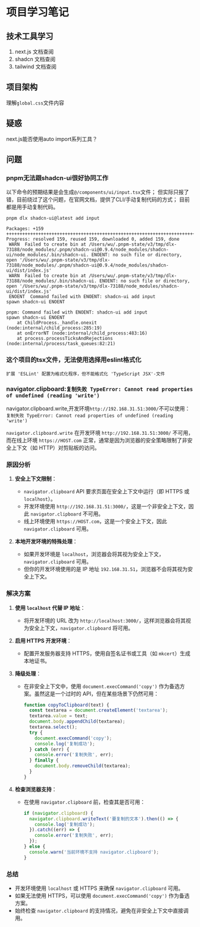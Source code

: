 # 项目学习笔记

## 技术工具学习

1. next.js 文档查阅
2. shadcn 文档查阅
3. tailwind 文档查阅

## 项目架构

理解`global.css`文件内容

## 疑惑

next.js能否使用auto import系列工具？

## 问题

### pnpm无法跟shadcn-ui很好协同工作

以下命令的预期结果是会生成`@/components/ui/input.tsx`文件；
但实际只报了错，目前绕过了这个问题，在官网文档，提供了CLI/手动复制代码的方式；
目前都是用手动复制代码。

```
pnpm dlx shadcn-ui@latest add input

Packages: +159
+++++++++++++++++++++++++++++++++++++++++++++++++++++++++++++++++++++++++++++++++++++++++++++++++++++++++++++++++++++++++++++++++++++++++++++++++++++++++++++++
Progress: resolved 159, reused 159, downloaded 0, added 159, done
 WARN  Failed to create bin at /Users/wu/.pnpm-state/v3/tmp/dlx-73188/node_modules/.pnpm/shadcn-ui@0.9.4/node_modules/shadcn-ui/node_modules/.bin/shadcn-ui. ENOENT: no such file or directory, open '/Users/wu/.pnpm-state/v3/tmp/dlx-73188/node_modules/.pnpm/shadcn-ui@0.9.4/node_modules/shadcn-ui/dist/index.js'
 WARN  Failed to create bin at /Users/wu/.pnpm-state/v3/tmp/dlx-73188/node_modules/.bin/shadcn-ui. ENOENT: no such file or directory, open '/Users/wu/.pnpm-state/v3/tmp/dlx-73188/node_modules/shadcn-ui/dist/index.js'
 ENOENT  Command failed with ENOENT: shadcn-ui add input
spawn shadcn-ui ENOENT

pnpm: Command failed with ENOENT: shadcn-ui add input
spawn shadcn-ui ENOENT
    at ChildProcess._handle.onexit (node:internal/child_process:285:19)
    at onErrorNT (node:internal/child_process:483:16)
    at process.processTicksAndRejections (node:internal/process/task_queues:82:21)
```

### 这个项目的tsx文件，无法使用选择用eslint格式化

```
扩展 'ESLint' 配置为格式化程序，但不能格式化 'TypeScript JSX'-文件
```

### navigator.clipboard:`复制失败 TypeError: Cannot read properties of undefined (reading 'write')`

navigator.clipboard.write,开发环境`http://192.168.31.51:3000/`不可以使用：`复制失败 TypeError: Cannot read properties of undefined (reading 'write')`

`navigator.clipboard.write` 在开发环境 `http://192.168.31.51:3000/` 不可用，而在线上环境 `https://HOST.com` 正常，通常是因为浏览器的安全策略限制了非安全上下文（如 HTTP）对剪贴板的访问。

### 原因分析
1. **安全上下文限制**：
   - `navigator.clipboard` API 要求页面在安全上下文中运行（即 HTTPS 或 `localhost`）。
   - 开发环境使用 `http://192.168.31.51:3000/`，这是一个非安全上下文，因此 `navigator.clipboard` 不可用。
   - 线上环境使用 `https://HOST.com`，这是一个安全上下文，因此 `navigator.clipboard` 可用。

2. **本地开发环境的特殊处理**：
   - 如果开发环境是 `localhost`，浏览器会将其视为安全上下文，`navigator.clipboard` 可用。
   - 但你的开发环境使用的是 IP 地址 `192.168.31.51`，浏览器不会将其视为安全上下文。

### 解决方案
1. **使用 `localhost` 代替 IP 地址**：
   - 将开发环境的 URL 改为 `http://localhost:3000/`，这样浏览器会将其视为安全上下文，`navigator.clipboard` 将可用。

2. **启用 HTTPS 开发环境**：
   - 配置开发服务器支持 HTTPS，使用自签名证书或工具（如 `mkcert`）生成本地证书。

3. **降级处理**：
   - 在非安全上下文中，使用 `document.execCommand('copy')` 作为备选方案。虽然这是一个过时的 API，但在某些场景下仍然可用：
     ```javascript
     function copyToClipboard(text) {
       const textarea = document.createElement('textarea');
       textarea.value = text;
       document.body.appendChild(textarea);
       textarea.select();
       try {
         document.execCommand('copy');
         console.log('复制成功');
       } catch (err) {
         console.error('复制失败', err);
       } finally {
         document.body.removeChild(textarea);
       }
     }
     ```

4. **检查浏览器支持**：
   - 在使用 `navigator.clipboard` 前，检查其是否可用：
     ```javascript
     if (navigator.clipboard) {
       navigator.clipboard.writeText('要复制的文本').then(() => {
         console.log('复制成功');
       }).catch((err) => {
         console.error('复制失败', err);
       });
     } else {
       console.warn('当前环境不支持 navigator.clipboard');
     }
     ```

### 总结
- 开发环境使用 `localhost` 或 HTTPS 来确保 `navigator.clipboard` 可用。
- 如果无法使用 HTTPS，可以使用 `document.execCommand('copy')` 作为备选方案。
- 始终检查 `navigator.clipboard` 的支持情况，避免在非安全上下文中直接调用。

